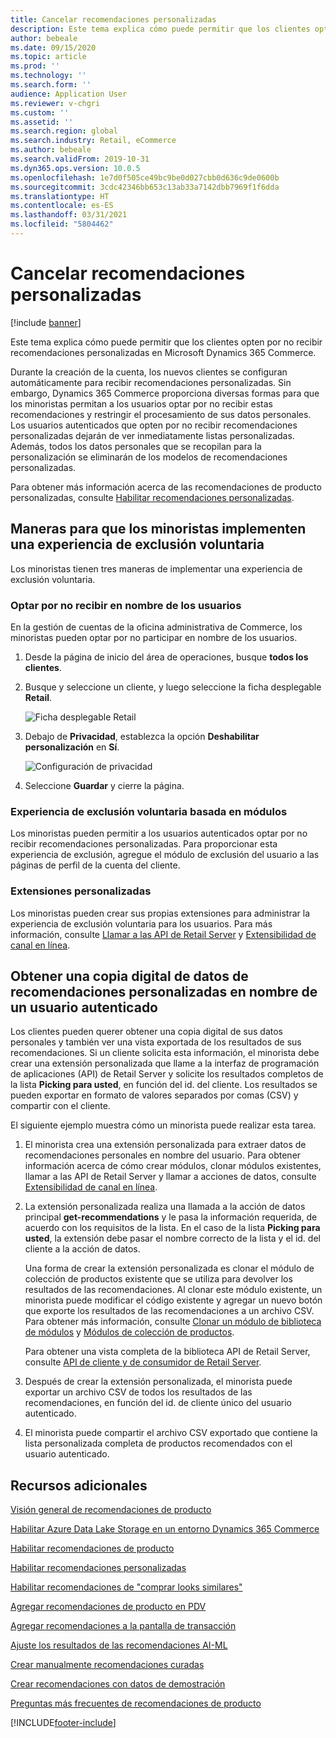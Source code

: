 ```yaml
---
title: Cancelar recomendaciones personalizadas
description: Este tema explica cómo puede permitir que los clientes opten por no recibir recomendaciones personalizadas en Microsoft Dynamics 365 Commerce.
author: bebeale
ms.date: 09/15/2020
ms.topic: article
ms.prod: ''
ms.technology: ''
ms.search.form: ''
audience: Application User
ms.reviewer: v-chgri
ms.custom: ''
ms.assetid: ''
ms.search.region: global
ms.search.industry: Retail, eCommerce
ms.author: bebeale
ms.search.validFrom: 2019-10-31
ms.dyn365.ops.version: 10.0.5
ms.openlocfilehash: 1e7d0f505ce49bc9be0d027cbb0d636c9de0600b
ms.sourcegitcommit: 3cdc42346bb653c13ab33a7142dbb7969f1f6dda
ms.translationtype: HT
ms.contentlocale: es-ES
ms.lasthandoff: 03/31/2021
ms.locfileid: "5804462"
---
```

# <a name="opt-out-of-personalized-recommendations"></a>Cancelar recomendaciones personalizadas

[!include [banner](includes/banner.md)]

Este tema explica cómo puede permitir que los clientes opten por no recibir recomendaciones personalizadas en Microsoft Dynamics 365 Commerce.

Durante la creación de la cuenta, los nuevos clientes se configuran automáticamente para recibir recomendaciones personalizadas. Sin embargo, Dynamics 365 Commerce proporciona diversas formas para que los minoristas permitan a los usuarios optar por no recibir estas recomendaciones y restringir el procesamiento de sus datos personales. Los usuarios autenticados que opten por no recibir recomendaciones personalizadas dejarán de ver inmediatamente listas personalizadas. Además, todos los datos personales que se recopilan para la personalización se eliminarán de los modelos de recomendaciones personalizadas.

Para obtener más información acerca de las recomendaciones de producto personalizadas, consulte [Habilitar recomendaciones personalizadas](personalized-recommendations.md).

## <a name="ways-for-retailers-to-implement-an-opt-out-experience"></a>Maneras para que los minoristas implementen una experiencia de exclusión voluntaria

Los minoristas tienen tres maneras de implementar una experiencia de exclusión voluntaria.

### <a name="opting-out-on-behalf-of-users"></a>Optar por no recibir en nombre de los usuarios

En la gestión de cuentas de la oficina administrativa de Commerce, los minoristas pueden optar por no participar en nombre de los usuarios.

1. Desde la página de inicio del área de operaciones, busque **todos los clientes**.
1. Busque y seleccione un cliente, y luego seleccione la ficha desplegable **Retail**.

    ![Ficha desplegable Retail](./media/Disablepersonalizationpart1.png)

1. Debajo de **Privacidad**, establezca la opción **Deshabilitar personalización** en **Sí**.

    ![Configuración de privacidad](./media/Disablepersonalizationpart2.png)

1. Seleccione **Guardar** y cierre la página.

### <a name="module-based-opt-out-experience"></a>Experiencia de exclusión voluntaria basada en módulos

Los minoristas pueden permitir a los usuarios autenticados optar por no recibir recomendaciones personalizadas. Para proporcionar esta experiencia de exclusión, agregue el módulo de exclusión del usuario a las páginas de perfil de la cuenta del cliente.

### <a name="custom-extensions"></a>Extensiones personalizadas

Los minoristas pueden crear sus propias extensiones para administrar la experiencia de exclusión voluntaria para los usuarios. Para más información, consulte [Llamar a las API de Retail Server](e-commerce-extensibility/call-retail-server-apis.md) y [Extensibilidad de canal en línea](e-commerce-extensibility/overview.md).

## <a name="obtain-a-digital-copy-of-personalized-recommendations-data-on-behalf-of-an-authenticated-user"></a>Obtener una copia digital de datos de recomendaciones personalizadas en nombre de un usuario autenticado

Los clientes pueden querer obtener una copia digital de sus datos personales y también ver una vista exportada de los resultados de sus recomendaciones. Si un cliente solicita esta información, el minorista debe crear una extensión personalizada que llame a la interfaz de programación de aplicaciones (API) de Retail Server y solicite los resultados completos de la lista **Picking para usted**, en función del id. del cliente. Los resultados se pueden exportar en formato de valores separados por comas (CSV) y compartir con el cliente.

El siguiente ejemplo muestra cómo un minorista puede realizar esta tarea.

1. El minorista crea una extensión personalizada para extraer datos de recomendaciones personales en nombre del usuario. Para obtener información acerca de cómo crear módulos, clonar módulos existentes, llamar a las API de Retail Server y llamar a acciones de datos, consulte [Extensibilidad de canal en línea](e-commerce-extensibility/overview.md).
2. La extensión personalizada realiza una llamada a la acción de datos principal **get-recommendations** y le pasa la información requerida, de acuerdo con los requisitos de la lista. En el caso de la lista **Picking para usted**, la extensión debe pasar el nombre correcto de la lista y el id. del cliente a la acción de datos.

    Una forma de crear la extensión personalizada es clonar el módulo de colección de productos existente que se utiliza para devolver los resultados de las recomendaciones. Al clonar este módulo existente, un minorista puede modificar el código existente y agregar un nuevo botón que exporte los resultados de las recomendaciones a un archivo CSV. Para obtener más información, consulte [Clonar un módulo de biblioteca de módulos](e-commerce-extensibility/clone-starter-module.md) y [Módulos de colección de productos](product-collection-module-overview.md).

    Para obtener una vista completa de la biblioteca API de Retail Server, consulte [API de cliente y de consumidor de Retail Server](dev-itpro/retail-server-customer-consumer-api.md).

3. Después de crear la extensión personalizada, el minorista puede exportar un archivo CSV de todos los resultados de las recomendaciones, en función del id. de cliente único del usuario autenticado.
4. El minorista puede compartir el archivo CSV exportado que contiene la lista personalizada completa de productos recomendados con el usuario autenticado.

## <a name="additional-resources"></a>Recursos adicionales

[Visión general de recomendaciones de producto](product-recommendations.md)

[Habilitar Azure Data Lake Storage en un entorno Dynamics 365 Commerce](enable-adls-environment.md)

[Habilitar recomendaciones de producto](enable-product-recommendations.md)

[Habilitar recomendaciones personalizadas](personalized-recommendations.md)

[Habilitar recomendaciones de "comprar looks similares"](shop-similar-looks.md)

[Agregar recomendaciones de producto en PDV](product.md)

[Agregar recomendaciones a la pantalla de transacción](add-recommendations-control-pos-screen.md)

[Ajuste los resultados de las recomendaciones AI-ML](modify-product-recommendation-results.md)

[Crear manualmente recomendaciones curadas](create-editorial-recommendation-lists.md)

[Crear recomendaciones con datos de demostración](product-recommendations-demo-data.md)

[Preguntas más frecuentes de recomendaciones de producto](faq-recommendations.md)


[!INCLUDE[footer-include](../includes/footer-banner.md)]
